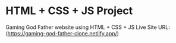 # HTML + CSS + JS Project

Gaming God Father website using HTML + CSS + JS Live Site URL: (https://gaming-god-father-clone.netlify.app/)
